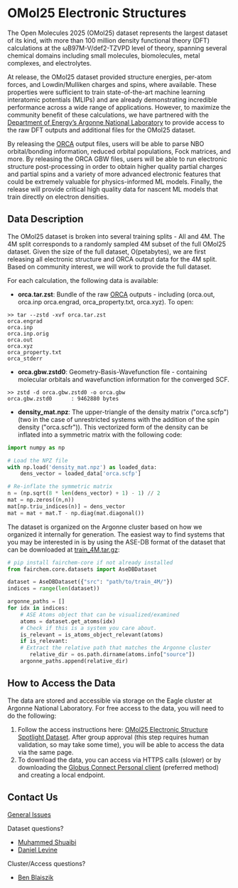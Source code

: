 # OMol25 Electronic Structures

The Open Molecules 2025 (OMol25) dataset represents the largest dataset of its kind, with more than 100 million density functional theory (DFT) calculations at the ωB97M-V/def2-TZVPD level of theory, spanning several chemical domains including small molecules, biomolecules, metal complexes, and electrolytes.

At release, the OMol25 dataset provided structure energies, per-atom forces, and Lowdin/Mulliken charges and spins, where available. These properties were sufficient to train state-of-the-art machine learning interatomic potentials (MLIPs) and are already demonstrating incredible performance across a wide range of applications. However, to maximize the community benefit of these calculations, we have partnered with the [Department of Energy’s Argonne National Laboratory](https://www.anl.gov/) to provide access to the raw DFT outputs and additional files for the OMol25 dataset.

By releasing the [ORCA](https://www.faccts.de/docs/orca/6.0/manual/) output files, users will be able to parse NBO orbital/bonding information, reduced orbital populations, Fock matrices, and more. By releasing the ORCA GBW files, users will be able to run electronic structure post-processing in order to obtain higher quality partial charges and partial spins and a variety of more advanced electronic features that could be extremely valuable for physics-informed ML models. Finally, the release will provide critical high quality data for nascent ML models that train directly on electron densities.

## Data Description

The OMol25 dataset is broken into several training splits - All and 4M. The 4M split corresponds to a randomly sampled 4M subset of the full OMol25 dataset. Given the size of the full dataset, O(petabytes), we are first releasing all electronic structure and ORCA output data for the 4M split. Based on community interest, we will work to provide the full dataset.

For each calculation, the following data is available:

* **orca.tar.zst**: Bundle of the raw [ORCA](https://www.faccts.de/docs/orca/6.0/manual/) outputs - including (orca.out, orca.inp orca.engrad, orca_property.txt, orca.xyz). To open:

```
>> tar --zstd -xvf orca.tar.zst
orca.engrad
orca.inp
orca.inp.orig
orca.out
orca.xyz
orca_property.txt
orca_stderr
```

* **orca.gbw.zstd0**: Geometry-Basis-Wavefunction file - containing molecular orbitals and wavefunction information for the converged SCF.

```
>> zstd -d orca.gbw.zstd0 -o orca.gbw
orca.gbw.zstd0      : 9462880 bytes
```

* **density_mat.npz**: The upper-triangle of the density matrix ("orca.scfp") (two in the case of unrestricted systems with the addition of the spin density ("orca.scfr")). This vectorized form of the density can be inflated into a symmetric matrix with the following code:

```python
import numpy as np

# Load the NPZ file
with np.load('density_mat.npz') as loaded_data:
    dens_vector = loaded_data['orca.scfp']

# Re-inflate the symmetric matrix
n = (np.sqrt(8 * len(dens_vector) + 1) - 1) // 2
mat = np.zeros((n,n))
mat[np.triu_indices(n)] = dens_vector
mat = mat + mat.T - np.diag(mat.diagonal())
```

The dataset is organized on the Argonne cluster based on how we organized it internally for generation. The easiest way to find systems that you may be interested in is by using the ASE-DB format of the dataset that can be downloaded at [train_4M.tar.gz](https://huggingface.co/facebook/OMol25/blob/main/DATASET.md#dataset-splits):

```python
# pip install fairchem-core if not already installed
from fairchem.core.datasets import AseDBDataset

dataset = AseDBDataset({"src": "path/to/train_4M/"})
indices = range(len(dataset))

argonne_paths = []
for idx in indices:
    # ASE Atoms object that can be visualized/examined
    atoms = dataset.get_atoms(idx)
    # Check if this is a system you care about.
    is_relevant = is_atoms_object_relevant(atoms)
    if is_relevant:
	# Extract the relative path that matches the Argonne cluster
       relative_dir = os.path.dirname(atoms.info["source"])
	argonne_paths.append(relative_dir)
```

## How to Access the Data

The data are stored and accessible via storage on the Eagle cluster at Argonne National Laboratory. For free access to the data, you will need to do the following:
1. Follow the access instructions here: [OMol25 Electronic Structure Spotlight Dataset](https://www.materialsdatafacility.org/spotlight/omol25). After group approval (this step requires human validation, so may take some time), you will be able to access the data via the same page. 
2. To download the data, you can access via HTTPS calls (slower) or by downloading the [Globus Connect Personal client](https://www.globus.org/globus-connect-personal) (preferred method) and creating a local endpoint.


## Contact Us

[General Issues](https://github.com/facebookresearch/fairchem)

Dataset questions?
* [Muhammed Shuaibi](mshuaibi@meta.com)
* [Daniel Levine](levineds@meta.com)

Cluster/Access questions?
* [Ben Blaiszik](blaiszik@uchicago.edu)
